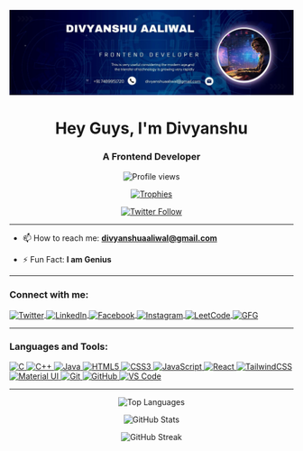 <p align="center">
      <img src="https://github.com/divyanshuaaliwal/divyanshuaaliwal/blob/main/banner.jpg?raw=true" alt="Banner" />
</p>

<h1 align="center">Hey Guys, I'm Divyanshu</h1>
<h3 align="center">A Frontend Developer</h3>

<p align="center">
    <img src="https://komarev.com/ghpvc/?username=divyanshuaaliwal&label=Profile%20views&color=0e75b6&style=flat" alt="Profile views" />
</p>

<p align="center">
    <a href="https://github.com/ryo-ma/github-profile-trophy">
        <img src="https://github-profile-trophy.vercel.app/?username=divyanshuaaliwal&exclude=Stars,PullRequest,Issues,Reviews&theme=darkhub" alt="Trophies" />
    </a>
</p>

<p align="center">
    <a href="https://twitter.com/divyanshualiwal" target="_blank">
        <img src="https://img.shields.io/badge/-Follow%20%40Divyanshuaaliwal-1DA1F2?style=for-the-badge&logo=twitter&logoColor=white" alt="Twitter Follow" />
    </a>
</p>




---

- 📫 How to reach me: **divyanshuaaliwal@gmail.com**

- ⚡ Fun Fact: **I am Genius**

---

<h3 align="left">Connect with me:</h3>
<p align="left">
      <a href="https://twitter.com/divyanshualiwal" target="_blank">
            <img align="center" src="https://raw.githubusercontent.com/rahuldkjain/github-profile-readme-generator/master/src/images/icons/Social/twitter.svg" alt="Twitter" height="30" width="40" />
      </a>
      <a href="https://linkedin.com/in/divyanshuaaliwal" target="_blank">
            <img align="center" src="https://raw.githubusercontent.com/rahuldkjain/github-profile-readme-generator/master/src/images/icons/Social/linked-in-alt.svg" alt="LinkedIn" height="30" width="40" />
      </a>
      <a href="https://fb.com/divyanshuaaliwal" target="_blank">
            <img align="center" src="https://raw.githubusercontent.com/rahuldkjain/github-profile-readme-generator/master/src/images/icons/Social/facebook.svg" alt="Facebook" height="30" width="40" />
      </a>
      <a href="https://instagram.com/divyanshuaaliwal" target="_blank">
            <img align="center" src="https://raw.githubusercontent.com/rahuldkjain/github-profile-readme-generator/master/src/images/icons/Social/instagram.svg" alt="Instagram" height="30" width="40" />
      </a>
      <a href="https://www.leetcode.com/divyanshuaaliwal" target="_blank">
            <img align="center" src="https://raw.githubusercontent.com/rahuldkjain/github-profile-readme-generator/master/src/images/icons/Social/leet-code.svg" alt="LeetCode" height="30" width="40" />
      </a>
      <a href="https://auth.geeksforgeeks.org/user/divyanshu_aaliwal" target="_blank">
            <img align="center" src="https://raw.githubusercontent.com/rahuldkjain/github-profile-readme-generator/master/src/images/icons/Social/geeks-for-geeks.svg" alt="GFG" height="30" width="40" />
      </a>
</p>

---
<h3 align="left">Languages and Tools:</h3>
<p align="left">
    <a href="https://en.wikipedia.org/wiki/C_(programming_language)" target="_blank" rel="noreferrer">
        <img src="https://img.shields.io/badge/C-00599C?style=for-the-badge&logo=c&logoColor=white" alt="C"/>
    </a>
    <a href="https://isocpp.org/" target="_blank" rel="noreferrer">
        <img src="https://img.shields.io/badge/C%2B%2B-00599C?style=for-the-badge&logo=c%2B%2B&logoColor=white" alt="C++"/>
    </a>
    <a href="https://www.java.com/" target="_blank" rel="noreferrer">
        <img src="https://img.shields.io/badge/Java-007396?style=for-the-badge&logo=java&logoColor=white" alt="Java"/>
    </a>
    <a href="https://developer.mozilla.org/en-US/docs/Web/HTML" target="_blank" rel="noreferrer">
        <img src="https://img.shields.io/badge/HTML5-E34F26?style=for-the-badge&logo=html5&logoColor=white" alt="HTML5"/>
    </a>
    <a href="https://developer.mozilla.org/en-US/docs/Web/CSS" target="_blank" rel="noreferrer">
        <img src="https://img.shields.io/badge/CSS3-1572B6?style=for-the-badge&logo=css3&logoColor=white" alt="CSS3"/>
    </a>
    <a href="https://developer.mozilla.org/en-US/docs/Web/JavaScript" target="_blank" rel="noreferrer">
        <img src="https://img.shields.io/badge/JavaScript-F7DF1E?style=for-the-badge&logo=javascript&logoColor=black" alt="JavaScript"/>
    </a>
    <a href="https://react.dev/" target="_blank" rel="noreferrer">
        <img src="https://img.shields.io/badge/React-20232A?style=for-the-badge&logo=react&logoColor=61DAFB" alt="React"/>
    </a>
    <a href="https://tailwindcss.com/" target="_blank" rel="noreferrer">
        <img src="https://img.shields.io/badge/Tailwind_CSS-38B2AC?style=for-the-badge&logo=tailwind-css&logoColor=white" alt="TailwindCSS"/>
    </a>
    <a href="https://mui.com/" target="_blank" rel="noreferrer">
        <img src="https://img.shields.io/badge/MUI-007FFF?style=for-the-badge&logo=mui&logoColor=white" alt="Material UI"/>
    </a>
    <a href="https://git-scm.com/" target="_blank" rel="noreferrer">
        <img src="https://img.shields.io/badge/Git-F05032?style=for-the-badge&logo=git&logoColor=white" alt="Git"/>
    </a>
    <a href="https://github.com/" target="_blank" rel="noreferrer">
        <img src="https://img.shields.io/badge/GitHub-181717?style=for-the-badge&logo=github&logoColor=white" alt="GitHub"/>
    </a>
    <a href="https://code.visualstudio.com/" target="_blank" rel="noreferrer">
        <img src="https://img.shields.io/badge/VS_Code-007ACC?style=for-the-badge&logo=visual-studio-code&logoColor=white" alt="VS Code"/>
    </a>
</p>



---

<p align="center">
      <img src="https://github-readme-stats.vercel.app/api/top-langs?username=divyanshuaaliwal&show_icons=true&locale=en&layout=compact" alt="Top Languages" />
</p>

<p align="center">
      <img src="https://github-readme-stats.vercel.app/api?username=divyanshuaaliwal&show_icons=true&locale=en" alt="GitHub Stats" />
</p>

<p align="center">
      <img src="https://github-readme-streak-stats.herokuapp.com/?user=divyanshuaaliwal" alt="GitHub Streak" />
</p>
